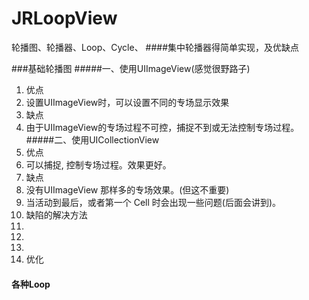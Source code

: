 # JRLoopView
轮播图、轮播器、Loop、Cycle、
####集中轮播器得简单实现，及优缺点

###基础轮播图
#####一、使用UIImageView(感觉很野路子)
 1. 优点
  1. 设置UIImageView时，可以设置不同的专场显示效果
 2. 缺点
  1. 由于UIImageView的专场过程不可控，捕捉不到或无法控制专场过程。
#####二、使用UICollectionView
 1. 优点
  1. 可以捕捉, 控制专场过程。效果更好。
 2. 缺点
  1. 没有UIImageView 那样多的专场效果。(但这不重要)
  2. 当活动到最后，或者第一个 Cell 时会出现一些问题(后面会讲到)。
 3. 缺陷的解决方法
  1. 
  2. 
  3. 
 4. 优化

#### 各种Loop
